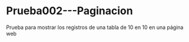 # Prueba002---Paginacion
Prueba para mostrar los registros de una tabla de 10 en 10 en una página web
